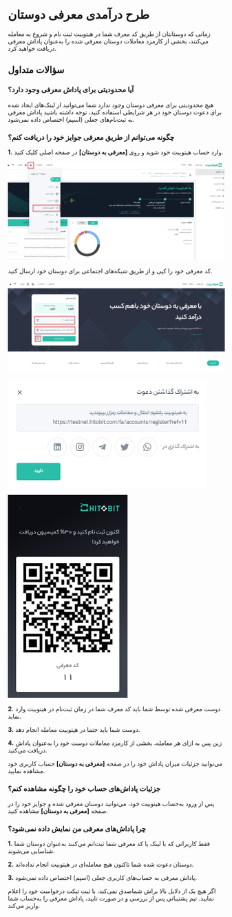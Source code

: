 # طرح درآمدی معرفی دوستان

زمانی که دوستانتان از طریق کد معرف شما در هیتوبیت ثبت نام و شروع به معامله می‌کنند، بخشی از کارمزد معاملات دوستان معرفی شده را به‌عنوان پاداش معرفی دریافت خواهید کرد.

## سؤالات متداول

### آیا محدودیتی برای پاداش معرفی وجود دارد؟

 هیچ محدودیتی برای معرفی دوستان وجود ندارد شما می‌توانید از لینک‌های ایجاد شده برای دعوت دوستان خود در هر شرایطی استفاده کنید، توجه داشته باشید پاداش معرفی به ثبت‌نام‌های جعلی (اسپم) اختصاص داده نمی‌شود.

### چگونه می‌توانم از طریق معرفی جوایز خود را دریافت کنم؟

**1.** وارد حساب هیتوبیت خود شوید و روی **[معرفی به دوستان]** در صفحه اصلی کلیک کنید.

![photo](./Images/Referral-Affiliate4.png)


کد معرفی خود را کپی و از طریق شبکه‌های اجتماعی برای دوستان خود ارسال کنید.

![photo](./Images/Referral-Affiliates1.png)

![photo](./Images/Referral-Affiliates2.png)

![photo](./Images/Referral-Affiliates3.png)


**2.**	دوست معرفی شده توسط شما باید کد معرف شما در زمان ثبت‌نام در هیتوبیت وارد نماید.

**3.**	دوست شما باید حتما در هیتوبیت معامله انجام دهد.

**4.**	زین پس به ازای هر معامله، بخشی از کارمزد معاملات دوست خود را به‌عنوان پاداش دریافت  می‌کنید.

می‌توانید جزئیات میزان پاداش خود را در صفحه **[معرفی به دوستان]** حساب کاربری خود مشاهده نمایید.

### جزئیات پاداش‌های حساب خود را چگونه مشاهده کنم؟

پس از ورود به‌حساب هیتوبیت خود، می‌توانید دوستان معرفی شده و جوایز خود را در صفحه **[معرفی به دوستان]** مشاهده کنید.

### چرا پاداش‌های معرفی من نمایش داده نمی‌شود؟

**1.**	فقط کاربرانی که با لینک یا کد معرفی شما ثبت‌انم می‌کنند به‌عنوان دوستان شما شناسایی می‌شوند.

**2.**	دوستان دعوت شده شما تاکنون هیچ معامله‌ای در هیتوبیت انجام نداده‌اند.

**3.**	پاداش معرفی به حساب‌های کاربری جعلی (اسپم) اختصاص داده نمی‌شود.

اگر هیچ یک از دلایل بالا براش شماصدق نمی‌کند، با ثبت تیکت درخواست خود را اعلام نمایید. تیم پشتیبانی پس از بررسی و در صورت تایید، پاداش معرفی را به‌حساب شما واریز می‌کند.
